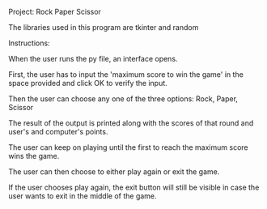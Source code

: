 Project: Rock Paper Scissor

The libraries used in this program are tkinter and random

Instructions:

When the user runs the py file, an interface opens.

First, the user has to input the 'maximum score to win the game' in the space provided and click OK to verify the input.

Then the user can choose any one of the three options: Rock, Paper, Scissor

The result of the output is printed along with the scores of that round and user's and computer's points.

The user can keep on playing until the first to reach the maximum score wins the game.

The user can then choose to either play again or exit the game.

If the user chooses play again, the exit button will still be visible in case the user wants to exit in the middle of the game.
